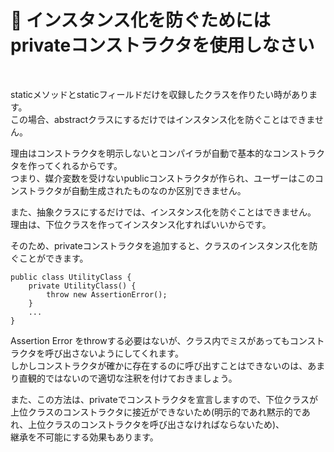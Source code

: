 # 🔑 インスタンス化を防ぐためにはprivateコンストラクタを使用しなさい

<br>

staticメソッドとstaticフィールドだけを収録したクラスを作りたい時があります。<br>
この場合、abstractクラスにするだけではインスタンス化を防ぐことはできません。<br>

理由はコンストラクタを明示しないとコンパイラが自動で基本的なコンストラクタを作ってくれるからです。<br>
つまり、媒介変数を受けないpublicコンストラクタが作られ、ユーザーはこのコンストラクタが自動生成されたものなのか区別できません。<br>

また、抽象クラスにするだけでは、インスタンス化を防ぐことはできません。<br>
理由は、下位クラスを作ってインスタンス化すればいいからです。

そのため、privateコンストラクタを追加すると、クラスのインスタンス化を防ぐことができます。
```
public class UtilityClass {
    private UtilityClass() {
        throw new AssertionError();
    }
    ...
}
```

Assertion Error をthrowする必要はないが、クラス内でミスがあってもコンストラクタを呼び出さないようにしてくれます。<br>
しかしコンストラクタが確かに存在するのに呼び出すことはできないのは、あまり直観的ではないので適切な注釈を付けておきましょう。<br>

また、この方法は、privateでコンストラクタを宣言しますので、下位クラスが上位クラスのコンストラクタに接近ができないため(明示的であれ黙示的であれ、上位クラスのコンストラクタを呼び出さなければならないため)、<br>
継承を不可能にする効果もあります。<br>
